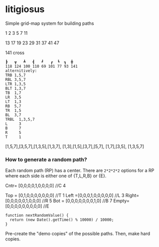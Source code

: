 # litigiosus

Simple grid-map system for building paths

1 2 3
5 7 11

13 17 19
23 29 31
37 41 47

141 cross

```
┣   ┳   ┻   ┫   ┛   ┏  ┗  ┓  ╋
118 124 100 110 69 101 77 93 141
alternitively:
TRB 1,5,7
RBL 3,5,7
LTR 1,3,5
BLT 1,3,7
TB  1,7
LR  3,5
LT  1,3
RB  5,7
TR  1,5
BL  3,7
TRBL  1,3,5,7
L     3
B     7
R     5
T     1
```

[1,5,7],[3,5,7],[1,3,5],[1,3,7], [1,3],[1,5],[3,7],[5,7], [1,7],[3,5], [1,3,5,7]

### How to generate a random path?

Each random path (RP) has a center.
There are `2*2*2*2` options for a RP
where each side is either one of {T,L,R,B}
or {E}.

Cntr= [0,0,0,0,1,0,0,0,0] //C 4

Top = [0,1,0,0,0,0,0,0,0] //T 1
Left =[0,0,0,1,0,0,0,0,0] //L 3
Right=[0,0,0,0,0,1,0,0,0] //R 5
Bot = [0,0,0,0,0,0,0,1,0] //B 7
Empty=[0,0,0,0,0,0,0,0,0] //E

```
function nextRandomValue() {
  return (new Date().getTime() % 10000) / 10000;
}
```

Pre-create the "demo copies" of the possible paths.
Then, make hard copies.
